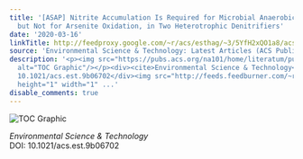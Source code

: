```yaml
---
title: '[ASAP] Nitrite Accumulation Is Required for Microbial Anaerobic Iron Oxidation,
  but Not for Arsenite Oxidation, in Two Heterotrophic Denitrifiers'
date: '2020-03-16'
linkTitle: http://feedproxy.google.com/~r/acs/esthag/~3/5YfH2xQO1a8/acs.est.9b06702
source: 'Environmental Science & Technology: Latest Articles (ACS Publications)'
description: '<p><img src="https://pubs.acs.org/na101/home/literatum/publisher/achs/journals/content/esthag/0/esthag.ahead-of-print/acs.est.9b06702/20200313/images/medium/es9b06702_0005.gif"
  alt="TOC Graphic"/></p><div><cite>Environmental Science & Technology</cite></div><div>DOI:
  10.1021/acs.est.9b06702</div><img src="http://feeds.feedburner.com/~r/acs/esthag/~4/5YfH2xQO1a8"
  height="1" width="1" ...'
disable_comments: true
---
```

<p><img src="https://pubs.acs.org/na101/home/literatum/publisher/achs/journals/content/esthag/0/esthag.ahead-of-print/acs.est.9b06702/20200313/images/medium/es9b06702_0005.gif" alt="TOC Graphic"/></p><div><cite>Environmental Science & Technology</cite></div><div>DOI: 10.1021/acs.est.9b06702</div><img src="http://feeds.feedburner.com/~r/acs/esthag/~4/5YfH2xQO1a8" height="1" width="1" ...